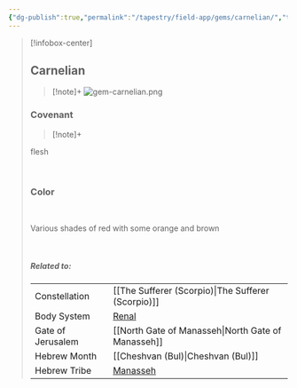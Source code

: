 ```yaml
---
{"dg-publish":true,"permalink":"/tapestry/field-app/gems/carnelian/","title":"Carnelian","tags":["covenants/gems/"],"dgHomeLink":true,"dgEnableSearch":true}
---
```


> [!infobox-center] 
> ## Carnelian
> > [!note]+
> ![gem-carnelian.png](/img/user/File%20Vault/Field%20App/gems/gem-carnelian.png)
>  ### Covenant
>> [!note]+ 
>  <p class="note first">flesh</p>
>  <br>
> 
>  ### Color
>  <br>
><p class="note first"> Various shades of red with some orange and brown</p><br>
> 
> ##### Related to:
> <p class="note first" p style="margin-bottom: 16px;">
><p class="note third">
>
> |             |        |
> | --- | --- |
> | Constellation | [[The Sufferer (Scorpio)\|The Sufferer (Scorpio)]]                              |
> | Body System    | <a href="renal system" data-href="renal system" class="internal-link">Renal</a> |
> | Gate of Jerusalem  | [[North Gate of Manasseh\|North Gate of Manasseh]]                                         |
> |   Hebrew Month   | [[Cheshvan (Bul)\|Cheshvan (Bul)]]                                  |
> | Hebrew Tribe | <a href="Tribe of Manasseh" data-href="Tribe of Manasseh" class="internal-link">Manasseh</a>